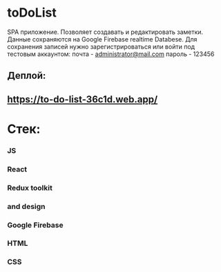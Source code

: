 # toDoList

SPA приложение.
Позволяет создавать и редактировать заметки. Данные сохраняются на Google Firebase realtime Databese.
Для сохранения записей нужно зарегистрироваться или войти под тестовым аккаунтом:
почта - administrator@mail.com
пароль - 123456

## Деплой:
## https://to-do-list-36c1d.web.app/

# Стек:
### JS
### React 
### Redux toolkit
### and design
### Google Firebase
### HTML
### CSS
